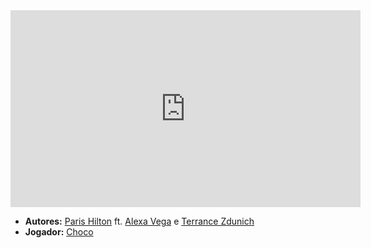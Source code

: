 <iframe width="560" height="315" src="https://www.youtube.com/embed/AWJuVEuYkD4?si=ZoCSVVpm9ZodgxVm" title="YouTube video player" frameborder="0" allow="accelerometer; autoplay; clipboard-write; encrypted-media; gyroscope; picture-in-picture; web-share" referrerpolicy="strict-origin-when-cross-origin" allowfullscreen></iframe>

- **Autores:** [Paris Hilton](content/Autores/Paris%20Hilton.md) ft. [Alexa Vega](content/Autores/Alexa%20Vega.md) e [Terrance Zdunich](content/Autores/Terrance%20Zdunich.md)
- **Jogador:** [Choco](content/Jogadores/Choco.md)